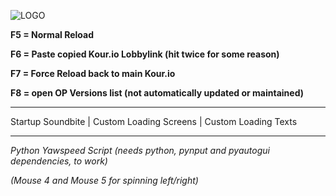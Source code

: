 ![LOGO](https://github.com/syctis/KourFM/assets/68449569/56c0a711-a4e4-4ae2-8094-5225a7e9025b)

**F5 = Normal Reload**

**F6 = Paste copied Kour.io Lobbylink (hit twice for some reason)**

**F7 = Force Reload back to main Kour.io**

**F8 = open OP Versions list (not automatically updated or maintained)**

---------------------------------

Startup Soundbite | Custom Loading Screens | Custom Loading Texts

---------------------------------

*Python Yawspeed Script (needs python, pynput and pyautogui dependencies, to work)*

*(Mouse 4 and Mouse 5 for spinning left/right)*
